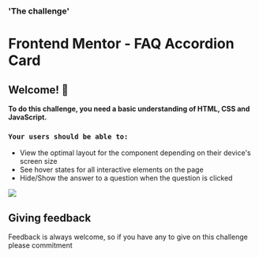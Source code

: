 ### 'The challenge'
# Frontend Mentor - FAQ Accordion Card

## Welcome! 👋

**To do this challenge, you need a basic understanding of HTML, CSS and JavaScript.**

### `Your users should be able to:`

- View the optimal layout for the component depending on their device's screen size
- See hover states for all interactive elements on the page
- Hide/Show the answer to a question when the question is clicked

![](https://repository-images.githubusercontent.com/342108565/f716ff80-76e5-11eb-9702-ffe5646783c9)

## Giving feedback

Feedback is always welcome, so if you have any to give on this challenge please commitment
